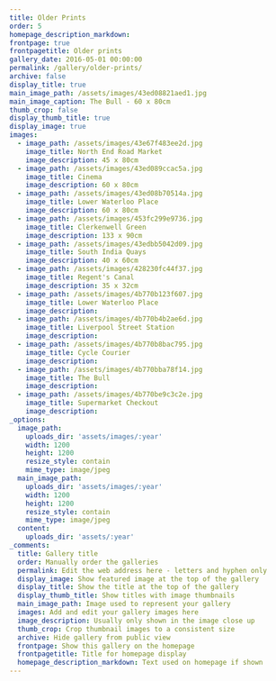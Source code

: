 ```yaml
---
title: Older Prints
order: 5
homepage_description_markdown:
frontpage: true
frontpagetitle: Older prints
gallery_date: 2016-05-01 00:00:00
permalink: /gallery/older-prints/
archive: false
display_title: true
main_image_path: /assets/images/43ed08821aed1.jpg
main_image_caption: The Bull - 60 x 80cm
thumb_crop: false
display_thumb_title: true
display_image: true
images:
  - image_path: /assets/images/43e67f483ee2d.jpg
    image_title: North End Road Market
    image_description: 45 x 80cm
  - image_path: /assets/images/43ed089ccac5a.jpg
    image_title: Cinema
    image_description: 60 x 80cm
  - image_path: /assets/images/43ed08b70514a.jpg
    image_title: Lower Waterloo Place
    image_description: 60 x 80cm
  - image_path: /assets/images/453fc299e9736.jpg
    image_title: Clerkenwell Green
    image_description: 133 x 90cm
  - image_path: /assets/images/43edbb5042d09.jpg
    image_title: South India Quays
    image_description: 40 x 60cm
  - image_path: /assets/images/428230fc44f37.jpg
    image_title: Regent's Canal
    image_description: 35 x 32cm
  - image_path: /assets/images/4b770b123f607.jpg
    image_title: Lower Waterloo Place
    image_description:
  - image_path: /assets/images/4b770b4b2ae6d.jpg
    image_title: Liverpool Street Station
    image_description:
  - image_path: /assets/images/4b770b8bac795.jpg
    image_title: Cycle Courier
    image_description:
  - image_path: /assets/images/4b770bba78f14.jpg
    image_title: The Bull
    image_description:
  - image_path: /assets/images/4b770be9c3c2e.jpg
    image_title: Supermarket Checkout
    image_description:
_options:
  image_path:
    uploads_dir: 'assets/images/:year'
    width: 1200
    height: 1200
    resize_style: contain
    mime_type: image/jpeg
  main_image_path:
    uploads_dir: 'assets/images/:year'
    width: 1200
    height: 1200
    resize_style: contain
    mime_type: image/jpeg
  content:
    uploads_dir: 'assets/:year'
_comments:
  title: Gallery title
  order: Manually order the galleries
  permalink: Edit the web address here - letters and hyphen only
  display_image: Show featured image at the top of the gallery
  display_title: Show the title at the top of the gallery
  display_thumb_title: Show titles with image thumbnails
  main_image_path: Image used to represent your gallery
  images: Add and edit your gallery images here
  image_description: Usually only shown in the image close up
  thumb_crop: Crop thumbnail images to a consistent size
  archive: Hide gallery from public view
  frontpage: Show this gallery on the homepage
  frontpagetitle: Title for homepage display
  homepage_description_markdown: Text used on homepage if shown
---
```

